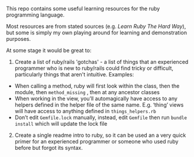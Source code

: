 This repo contains some useful learning resources for the ruby programming language. 

Most resources are from stated sources (e.g. *Learn Ruby The Hard Way*), but some is simply my own playing around for learning and demonstration purposes. 

At some stage it would be great to:

1. Create a list of ruby/rails 'gotchas' - a list of things that an experienced programmer who is new to ruby/rails could find tricky or difficult, particularly things that aren't intuitive. Examples:
  - When calling a method, ruby will first look within the class, then the module, then `method_missing` , then at any ancestor classes
  - When working in the view, you’ll automagically have access to any helpers defined in the helper file of the same name. E.g. ‘thing’ views will have access to anything defined in `things_helpers.rb`
  - Don’t edit `Gemfile.lock` manually, instead, edit `Gemfile` then run `bundle install` which will update the lock file
2. Create a single readme intro to ruby, so it can be used an a very quick primer for an experienced programmer or someone who used ruby before but forgot its syntax. 




